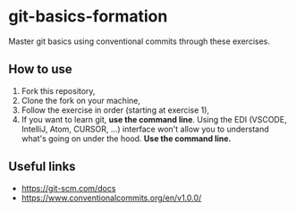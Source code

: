 # git-basics-formation

Master git basics using conventional commits through these exercises.

## How to use

1. Fork this repository,
2. Clone the fork on your machine,
3. Follow the exercise in order (starting at exercise 1),
4. If you want to learn git, **use the command line**. Using the EDI (VSCODE, IntelliJ, Atom, CURSOR, ...) interface won't allow you to understand what's going on under the hood. **Use the command line.**

## Useful links

- <https://git-scm.com/docs>
- <https://www.conventionalcommits.org/en/v1.0.0/>
